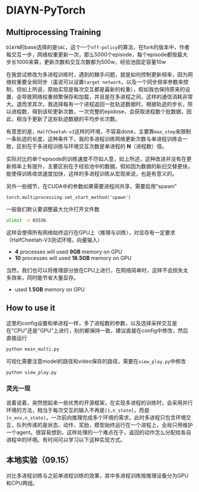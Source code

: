 # DIAYN-PyTorch

## Multiprocessing Training

`DIAYN`的base选择的是`SAC`，这个一个`off-policy`的算法，在fork的版本中，作者每交互一步，网络权重更新一次，那么5000个episode，每个episode都按最大步长1000来算，更新次数和交互次数都为500w，经验池固定容量10w

在我尝试修改为多进程训练时，遇到的棘手问题，就是如何控制更新频率，因为网络权重要全局同步（虽说可以设置`target network`，以及一个同步频率参数来控制，但如上所说，原始实现是每次交互都是最新的权重），假如我也保持原来的设置，会导致网络权重频繁保存和加载，并且是在多进程之间，这样的通信消耗非常大。退而求其次，我选择每有一个进程返回一批轨迹数据时，根据轨迹的步长，除以进程数，得到该轮更新次数，一次完整的epidose，会获取进程数个批数据，因此，相当于更新了这些轨迹数据的平均步长次数。

有意思的是，`HalfCheetah-v3`这样的环境，不容易done，主要靠`max_step`来限制一条轨迹的长度，这种条件下，我的多进程训练网络更新次数与单进程训练会一致，区别在于多进程训练与环境交互次数是单进程的 **N**（进程数）倍。

实际对比的单个episode的训练速度不尽如人意，如上所述，这种改进并没有在更新频率上有提升，主要区别在于经验池中的数据。假如因为数据的新旧交替更快，能使得训练收敛速度加快，这样的多进程训练从宏观来说，也是有意义的。

另外一些细节，在CUDA中的参数如果需要进程间共享，需要启用"spawn"
```pythoin
torch.multiprocessing.set_start_method('spawn')
```

一般我们默认要调整最大允许打开文件数
```bash
ulimit -n 65536
```

这样会使得所有网络始终运行在GPU上（推理与训练），对显存有一定要求（HalfCheetah-V3测试环境，向量输入）
* **4** processes will used **9GB** memory on GPU
* **10** processes will used **18.5GB** memory on GPU

当然，我们也可以将推理部分放在CPU上进行，在网络简单时，这样不会损失太多效率，同时能节省大量显存。
* used **1.5GB** memory on GPU

## How to use it

这里的config设置和单进程一样，多了进程数的参数，以及选择采样交互是在"CPU"还是"GPU"上进行，别的都保持一致，建议直接在config中修改，然后直接运行

```bash
python main_multi.py
```

可视化需要注意model的路径和video保存的路径，需要在`view_play.py`中修改
```bash
python view_play.py
```
### 灵光一现

说着说着，突然想起来一些优秀的开源框架，在实现多进程的训练时，会采用并行环境的方法，相当于每次交互的输入不再是`[1,n_state]`，而是`[n_env,n_state]`，一次前向推理完成多个环境的需求，此时多进程只包含环境交互，队列传递的是状态、动作、奖励，模型始终运行在一个进程上，全局只用维护一个agent。很容易想到，这样处理的一个难点在于，返回的动作怎么分配给各自进程中的环境。有时间可以学习以下这种实现方式。

## 本地实验（09.15）

对比多进程训练与之前单进程训练的效果，其中多进程训练按推理设备分为GPU和CPU两组。